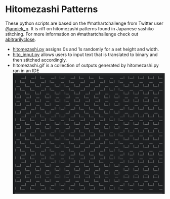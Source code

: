 # Hitomezashi Patterns
These python scripts are based on the \#mathartchallenge from Twitter user [@anniek_p](https://twitter.com/anniek_p). It is riff on hitomezashi patterns found in Japanese sashiko stitching. For more information on \#mathartchallenge check out [abitrarilyclose](https://arbitrarilyclose.com/home/).

- [hitomezashi.py](hitomezashi.py) assigns 0s and 1s randomly for a set height and width.
- [hito_input.py](hito_input.py) allows users to input text that is translated to binary and then stitched accordingly.
- hitomezashi.gif is a collection of outputs generated by hitomezashi.py ran in an IDE ![hitomezasi.gif](https://github.com/rhelmstedter/hitomezashi/blob/main/hitomezashi.gif?raw=true:)
